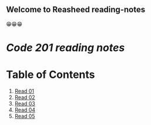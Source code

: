 ## Welcome to Reasheed reading-notes

😁😁😁

# ***Code 201 reading notes***

# Table of Contents
1. [Read 01](reading-notes/class-01.md)
2. [Read 02](https://rb-codes.github.io/reading-notes/class-02.md
)
3. [Read 03](https://rb-codes.github.io/reading-notes/class-03.md
)
4. [Read 04](https://rb-codes.github.io/reading-notes/class-04.md
)
5. [Read 05](https://rb-codes.github.io/reading-notes/class-05.md
)
